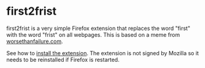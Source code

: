 # first2frist

first2frist is a very simple Firefox extension that replaces the word "first" with the word "frist" on all webpages. This is based on a meme from [worsethanfailure.com](https://worsethanfailure.com/).

See how to [install the extension](https://daniel-ostrowski.github.io/video/frist-demo.webm). The extension is not signed by Mozilla so it needs to be reinstalled if Firefox is restarted.
